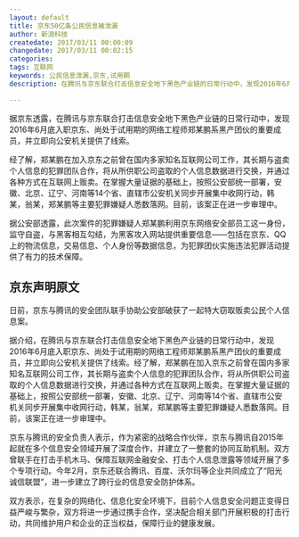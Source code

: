 ```yaml
---
layout: default
title: 京东50亿条公民信息被泄漏
author: 新浪科技
createdate: 2017/03/11 00:00:09
changedate: 2017/03/11 00:02:15
categories:
tags: 互联网
keywords: 公民信息泄漏,京东,试用期
description: 在腾讯与京东联合打击信息安全地下黑色产业链的日常行动中，发现2016年6月底入职京东、尚处于试用期的网络工程师郑某鹏系黑产团伙的重要成员

---
```


据京东透露，在腾讯与京东联合打击信息安全地下黑色产业链的日常行动中，发现2016年6月底入职京东、尚处于试用期的网络工程师郑某鹏系黑产团伙的重要成员，并立即向公安机关提供了线索。

经了解，郑某鹏在加入京东之前曾在国内多家知名互联网公司工作，其长期与盗卖个人信息的犯罪团队合作，将从所供职公司盗取的个人信息数据进行交换，并通过各种方式在互联网上贩卖。在掌握大量证据的基础上，按照公安部统一部署，安徽、北京、辽宁、河南等14个省、直辖市公安机关同步开展集中收网行动，韩某，翁某，郑某鹏等主要犯罪嫌疑人悉数落网。目前，该案正在进一步审理中。

据公安部透露，此次案件的犯罪嫌疑人郑某鹏利用京东网络安全部员工这一身份，监守自盗，与黑客相互勾结，为黑客攻入网站提供重要信息——包括在京东、QQ上的物流信息，交易信息、个人身份等数据信息，为犯罪团伙实施违法犯罪活动提供了有力的技术保障。

## 京东声明原文

日前，京东与腾讯的安全团队联手协助公安部破获了一起特大窃取贩卖公民个人信息案。

据介绍，在腾讯与京东联合打击信息安全地下黑色产业链的日常行动中，发现2016年6月底入职京东、尚处于试用期的网络工程师郑某鹏系黑产团伙的重要成员，并立即向公安机关提供了线索。经了解，郑某鹏在加入京东之前曾在国内多家知名互联网公司工作，其长期与盗卖个人信息的犯罪团队合作，将从所供职公司盗取的个人信息数据进行交换，并通过各种方式在互联网上贩卖。在掌握大量证据的基础上，按照公安部统一部署，安徽、北京、辽宁、河南等14个省、直辖市公安机关同步开展集中收网行动，韩某，翁某，郑某鹏等主要犯罪嫌疑人悉数落网。目前，该案正在进一步审理中。

京东与腾讯的安全负责人表示，作为紧密的战略合作伙伴，京东与腾讯自2015年起就在多个信息安全领域开展了深度合作，并建立了一整套的协同互助机制。双方曾联手在打击手机木马、保障互联网金融安全、打击个人信息泄露等领域开展了多个专项行动。今年2月，京东还联合腾讯、百度、沃尔玛等企业共同成立了“阳光诚信联盟”，进一步建立了跨行业的信息安全防护体系。

双方表示，在复杂的网络化、信息化安全环境下，目前个人信息安全问题正变得日益严峻与繁杂，双方将进一步通过携手合作，坚决配合相关部门开展积极的打击行动，共同维护用户和企业的正当权益，保障行业的健康发展。
